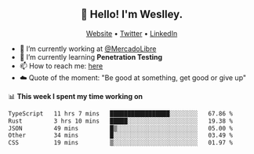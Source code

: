 <h2 align="center">👋 Hello! I'm Weslley.</h2>
<p align="center">
  <a href="http://weslleyneri.com.br">Website</a> •
  <a href="https://twitter.com/Weslley_Neri">Twitter</a> •
  <a href="https://www.linkedin.com/in/weslley-neri-3658908b">LinkedIn</a>
</p>


- 🔭 I’m currently working at [@MercadoLibre](https://github.com/mercadolibre)
- 🌱 I’m currently learning **Penetration Testing**
- 📫 How to reach me: [here](mailto:weslley39@gmail.com)
- ☁️ Quote of the moment: "Be good at something, get good or give up"

📊 **This week I spent my time working on**
<!--START_SECTION:waka-->

```txt
TypeScript   11 hrs 7 mins   █████████████████░░░░░░░░   67.86 %
Rust         3 hrs 10 mins   █████░░░░░░░░░░░░░░░░░░░░   19.38 %
JSON         49 mins         █▒░░░░░░░░░░░░░░░░░░░░░░░   05.00 %
Other        34 mins         █░░░░░░░░░░░░░░░░░░░░░░░░   03.49 %
CSS          19 mins         ▒░░░░░░░░░░░░░░░░░░░░░░░░   01.97 %
```

<!--END_SECTION:waka-->

<!-- Inspired by https://github.com/gruselhaus/gruselhaus -->